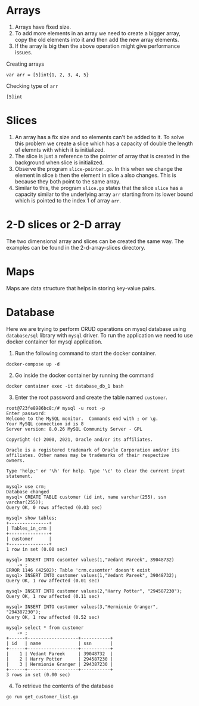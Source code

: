 # Arrays
1. Arrays have fixed size.
2. To add more elements in an array we need to create a bigger array, copy the old elements into it and then add the new array elements.
3. If the array is big then the above operation might give performance issues.  

Creating arrays 
```
var arr = [5]int{1, 2, 3, 4, 5}
```
Checking type of `arr`
```
[5]int
```
# Slices
1. An array has a fix size and so elements can't be added to it. To solve this problem we create a slice which has a capacity of double the length of elemnts with which it is initialized.
2. The slice is just a reference to the pointer of array that is created in the background when slice is initialized.
3. Observe the program `slice-pointer.go`. In this when we change the element in slice `b` then the element in slice `a` also changes. This is because they both point to the same array.
4. Similar to this, the program `slice.go` states that the slice `slice` has a capacity similar to the underlying array `arr` starting from its lower bound which is pointed to the index 1 of array `arr`.

# 2-D slices or 2-D array
The two dimensional array and slices can be created the same way. The examples can be found in the 2-d-array-slices directory.

# Maps
Maps are data structure that helps in storing key-value pairs.


# Database
Here we are trying to perform CRUD operations on mysql database using `database/sql` library with `mysql` driver. To run the application we need to use docker container for mysql application.

1. Run the following command to start the docker container.
```
docker-compose up -d
```
2. Go inside the docker container by running the command 
```
docker container exec -it database_db_1 bash
```
3. Enter the root password and create the table named `customer`.
```
root@723fe8986bc8:/# mysql -u root -p
Enter password: 
Welcome to the MySQL monitor.  Commands end with ; or \g.
Your MySQL connection id is 8
Server version: 8.0.26 MySQL Community Server - GPL

Copyright (c) 2000, 2021, Oracle and/or its affiliates.

Oracle is a registered trademark of Oracle Corporation and/or its
affiliates. Other names may be trademarks of their respective
owners.

Type 'help;' or '\h' for help. Type '\c' to clear the current input statement.

mysql> use crm;
Database changed
mysql> CREATE TABLE customer (id int, name varchar(255), ssn varchar(255));
Query OK, 0 rows affected (0.03 sec)

mysql> show tables;
+---------------+
| Tables_in_crm |
+---------------+
| customer      |
+---------------+
1 row in set (0.00 sec)

mysql> INSERT INTO cusomter values(1,"Vedant Pareek", 39048732)
    -> ;
ERROR 1146 (42S02): Table 'crm.cusomter' doesn't exist
mysql> INSERT INTO customer values(1,"Vedant Pareek", 39048732);
Query OK, 1 row affected (0.01 sec)

mysql> INSERT INTO customer values(2,"Harry Potter", "294587230");
Query OK, 1 row affected (0.11 sec)

mysql> INSERT INTO customer values(3,"Hermionie Granger", "294387230");
Query OK, 1 row affected (0.52 sec)

mysql> select * from customer
    -> ;
+------+-------------------+-----------+
| id   | name              | ssn       |
+------+-------------------+-----------+
|    1 | Vedant Pareek     | 39048732  |
|    2 | Harry Potter      | 294587230 |
|    3 | Hermionie Granger | 294387230 |
+------+-------------------+-----------+
3 rows in set (0.00 sec)
```
4. To retrieve the contents of the database
```
go run get_customer_list.go
```
